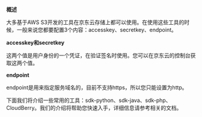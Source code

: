 **概述**

大多基于AWS S3开发的工具在京东云存储上都可以使用。在使用这些工具的时候，一般来说您都要配置3个内容：accesskey、secretkey、endpoint。

**accesskey和secretkey**

这两个值是用户身份的一个凭证，在验证签名时使用。您可以在京东云的控制台获取这两个值。

**endpoint**

endpoint是用来指定服务域名的，目前不支持https，所以您只能设置为http。

下面我们将介绍一些常用的工具：sdk-python、sdk-java、sdk-php、CloudBerry。我们的介绍将帮助您快速入手，详细信息请参考相关的文档。